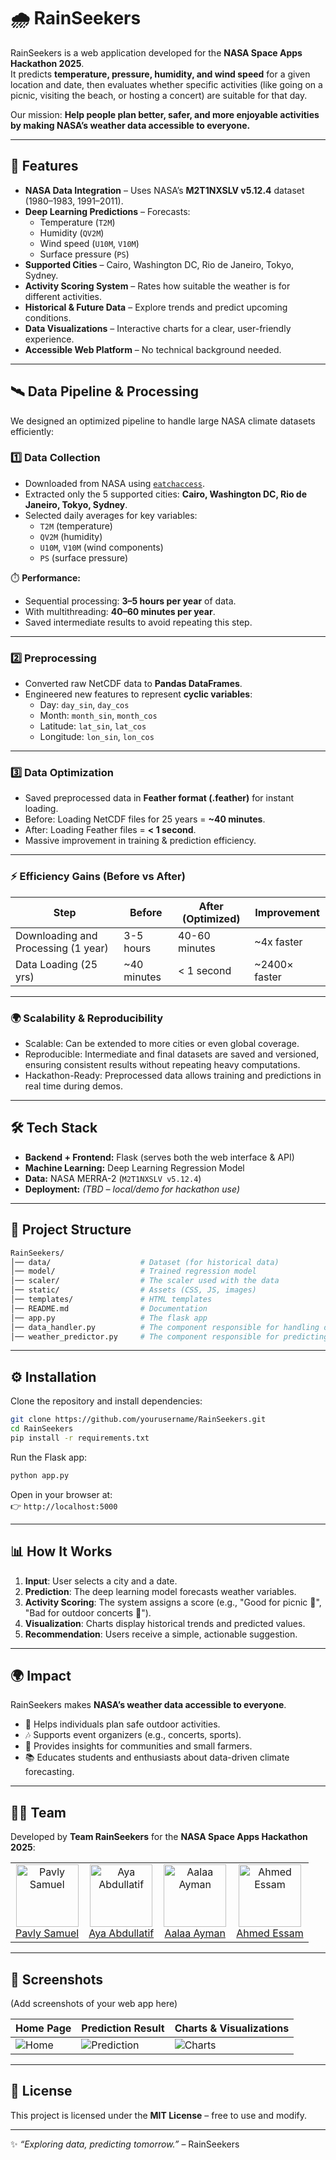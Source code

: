# 🌧️ RainSeekers

RainSeekers is a web application developed for the **NASA Space Apps Hackathon 2025**.  
It predicts **temperature, pressure, humidity, and wind speed** for a given location and date, then evaluates whether specific activities (like going on a picnic, visiting the beach, or hosting a concert) are suitable for that day.  

Our mission: **Help people plan better, safer, and more enjoyable activities by making NASA’s weather data accessible to everyone.**

---

## 🚀 Features

- **NASA Data Integration** – Uses NASA’s **M2T1NXSLV v5.12.4** dataset (1980–1983, 1991–2011).
- **Deep Learning Predictions** – Forecasts:
  - Temperature (`T2M`)
  - Humidity (`QV2M`)
  - Wind speed (`U10M`, `V10M`)
  - Surface pressure (`PS`)
- **Supported Cities** – Cairo, Washington DC, Rio de Janeiro, Tokyo, Sydney.
- **Activity Scoring System** – Rates how suitable the weather is for different activities.
- **Historical & Future Data** – Explore trends and predict upcoming conditions.
- **Data Visualizations** – Interactive charts for a clear, user-friendly experience.
- **Accessible Web Platform** – No technical background needed.

---
## 🛰️ Data Pipeline & Processing

We designed an optimized pipeline to handle large NASA climate datasets efficiently:

### 1️⃣ Data Collection  
- Downloaded from NASA using [`eatchaccess`](https://pypi.org/project/earthaccess/).  
- Extracted only the 5 supported cities: **Cairo, Washington DC, Rio de Janeiro, Tokyo, Sydney**.  
- Selected daily averages for key variables:  
  - `T2M` (temperature)  
  - `QV2M` (humidity)  
  - `U10M`, `V10M` (wind components)  
  - `PS` (surface pressure)  

⏱️ **Performance:**  
- Sequential processing: **3–5 hours per year** of data.  
- With multithreading: **40–60 minutes per year**.  
- Saved intermediate results to avoid repeating this step.

---

### 2️⃣ Preprocessing  
- Converted raw NetCDF data to **Pandas DataFrames**.  
- Engineered new features to represent **cyclic variables**:  
  - Day: `day_sin`, `day_cos`  
  - Month: `month_sin`, `month_cos`  
  - Latitude: `lat_sin`, `lat_cos`  
  - Longitude: `lon_sin`, `lon_cos`  

---

### 3️⃣ Data Optimization  
- Saved preprocessed data in **Feather format (.feather)** for instant loading.  
- Before: Loading NetCDF files for 25 years = **~40 minutes**.  
- After: Loading Feather files = **< 1 second**.  
- Massive improvement in training & prediction efficiency.  

---

### ⚡ Efficiency Gains (Before vs After)
|Step|Before|After (Optimized)|Improvement|
|----|-----|------|-----|
|Downloading and Processing (1 year)|3-5 hours|40-60 minutes|~4x faster|
|Data Loading (25 yrs)|~40 minutes|< 1 second|~2400× faster|

---

### 🌍 Scalability & Reproducibility
- Scalable: Can be extended to more cities or even global coverage.
- Reproducible: Intermediate and final datasets are saved and versioned, ensuring consistent results without repeating heavy computations.
- Hackathon-Ready: Preprocessed data allows training and predictions in real time during demos.

---

## 🛠️ Tech Stack

- **Backend + Frontend:** Flask (serves both the web interface & API)
- **Machine Learning:** Deep Learning Regression Model
- **Data:** NASA MERRA-2 (`M2T1NXSLV v5.12.4`)
- **Deployment:** *(TBD – local/demo for hackathon use)*

---

## 📂 Project Structure

```bash
RainSeekers/
│── data/                    # Dataset (for historical data)
│── model/                   # Trained regression model
│── scaler/                  # The scaler used with the data
│── static/                  # Assets (CSS, JS, images)
│── templates/               # HTML templates
│── README.md                # Documentation
│── app.py                   # The flask app
│── data_handler.py          # The component responsible for handling data efficiently
│── weather_predictor.py     # The component responsible for predicting future/unavailable data
```

---

## ⚙️ Installation

Clone the repository and install dependencies:

```bash
git clone https://github.com/yourusername/RainSeekers.git
cd RainSeekers
pip install -r requirements.txt
```

Run the Flask app:

```bash
python app.py
```

Open in your browser at:  
👉 `http://localhost:5000`

---

## 📊 How It Works

1. **Input**: User selects a city and a date.  
2. **Prediction**: The deep learning model forecasts weather variables.  
3. **Activity Scoring**: The system assigns a score (e.g., "Good for picnic 🌳", "Bad for outdoor concerts 🎤").  
4. **Visualization**: Charts display historical trends and predicted values.  
5. **Recommendation**: Users receive a simple, actionable suggestion.

---

## 🌍 Impact

RainSeekers makes **NASA’s weather data accessible to everyone**.  
- 🌱 Helps individuals plan safe outdoor activities.  
- 🎶 Supports event organizers (e.g., concerts, sports).  
- 🌾 Provides insights for communities and small farmers.  
- 📚 Educates students and enthusiasts about data-driven climate forecasting.  

---

## 👩‍💻 Team

Developed by **Team RainSeekers** for the **NASA Space Apps Hackathon 2025**:  
<table>
  <tr>
    <td align="center">
      <img src="https://avatars.githubusercontent.com/u/99624292?v=4" width="100px;" alt="Pavly Samuel"/>
      <br />
      <a href="https://www.linkedin.com/in/pavlysamuel/">Pavly Samuel</a>
    </td>
    <td align="center">
      <img src="https://media.licdn.com/dms/image/v2/D4D35AQGY3JS4r8NAXw/profile-framedphoto-shrink_800_800/B4DZiqi2mfHYAk-/0/1755207920355?e=1760090400&v=beta&t=l28iiqWL8UChjg-3wNnJfBSku8GLwbSK8aNxjlKydf0" width="100px;" alt="Aya Abdullatif"/>
      <br />
      <a href="https://www.linkedin.com/in/aya-abdllatif/">Aya Abdullatif</a>
    </td>
    <td align="center">
      <img src="https://media.licdn.com/dms/image/v2/D4D03AQHzzKu1Bc4rDA/profile-displayphoto-crop_800_800/B4DZivj0IjGgAQ-/0/1755292059795?e=1762387200&v=beta&t=900D7A3-fGIJEan4WMNxurw7FIjZKamcEuvbPO6fgFQ" width="100px;" alt="Aalaa Ayman"/>
      <br />
      <a href="https://www.linkedin.com/in/aalaa-ayman/">Aalaa Ayman</a>
    </td>
    <td align="center">
      <img src="https://media.licdn.com/dms/image/v2/D4D03AQEv-tvnkAnaKw/profile-displayphoto-crop_800_800/B4DZkoznvcIgAI-/0/1757326246833?e=1762387200&v=beta&t=rqGrIum6eyf7exxtemIM-HFBY9YTxQJTxFpAXx3hKKo" width="100px;" alt="Ahmed Essam"/>
      <br />
      <a href="https://www.linkedin.com/in/ahmed-essam538/">Ahmed Essam</a>
    </td>
  </tr>
</table>

---

## 📸 Screenshots

(Add screenshots of your web app here)  

| Home Page | Prediction Result | Charts & Visualizations |
|-----------|------------------|-------------------------|
| ![Home](images/home.png) | ![Prediction](images/prediction.png) | ![Charts](images/charts.png) |

---

## 📜 License

This project is licensed under the **MIT License** – free to use and modify.  

---

✨ *“Exploring data, predicting tomorrow.”* – RainSeekers

